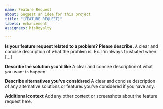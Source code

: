 ```yaml
---
name: Feature Request
about: Suggest an idea for this project
title: "[FEATURE REQUEST]"
labels: enhancement
assignees: hisRoyalty

---
```


**Is your feature request related to a problem? Please describe.**
A clear and concise description of what the problem is. Ex. I'm always frustrated when [...]

**Describe the solution you'd like**
A clear and concise description of what you want to happen.

**Describe alternatives you've considered**
A clear and concise description of any alternative solutions or features you've considered if you have any.

**Additional context**
Add any other context or screenshots about the feature request here.
